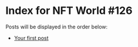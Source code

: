 # Index for NFT World #126
Posts will be displayed in the order below:

- [Your first post](./001-first.md)

